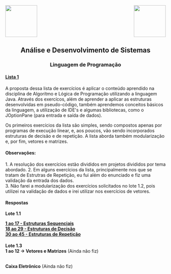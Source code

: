 <div>
  <img src="https://www.fateczl.edu.br/assets/logos/fatec-zl.png" height=100>
  <img src="https://www.fateczl.edu.br/assets/logos/novo-logo-colorido.png" align="right" height=100>
</div>

<h2 align="center">Análise e Desenvolvimento de Sistemas</h2>
<h3 align="center">Linguagem de Programação</h3>

<h4>
  
[Lista 1](https://github.com/leo-gremes-ads/LP_Lista01/blob/main/Lista%20Exerc%C3%ADcios%20LP.pdf)
</h4>

<p>A proposta dessa lista de exercícios é aplicar o conteúdo aprendido na disciplina de Algorítmo e Lógica de Programação utilizando a linguagem Java. Através dos exercícos, além de aprender a aplicar as estruturas desenvolvidas em pseudo-código, também aprendemos conceitos básicos da linguagem, a utilização de IDE's e algumas bibliotecas, como o JOptionPane (para entrada e saída de dados).

<p>Os primeiros exercícios da lista são simples, sendo compostos apenas por programas de execução linear, e, aos poucos, vão sendo incorporados estruturas de decisão e de repetição. A lista aborda também modularização e, por fim, vetores e matrizes.

<h4>Observações:</h4>
1. A resolução dos exercícios estão divididos em projetos divididos por tema abordado.
2. Em alguns exercícios da lista, principalmente nos que se tratam de Estrutras de Repetição, eu fui além do enunciado e fiz uma validação da entrada dos dados.<br>
3. Não farei a modularização dos exercícios solicitados no lote 1.2, pois utilizei na validação de dados e irei utilizar nos exercícios de vetores.

<h4>Respostas<br><br>
Lote 1.1<br>

[1 ao 17 - Estruturas Sequenciais](https://github.com/leo-gremes-ads/LP_Lista01/tree/main/Prj_EstSequencial_1502204/src)<br>
[18 ao 29 - Estruturas de Decisão](https://github.com/leo-gremes-ads/LP_Lista01/tree/main/Prj_EstDecisao_22022024/src)<br>
[30 ao 45 - Estruturas de Repetição](https://github.com/leo-gremes-ads/LP_Lista01/tree/main/Prj_EstRepeticao_29022024/src)</h4>

<b>Lote 1.3<br>
1 ao 12 -> Vetores e Matrizes</b> (Ainda não fiz)<b><br><br>

Caixa Eletrônico</b> (Ainda não fiz)
